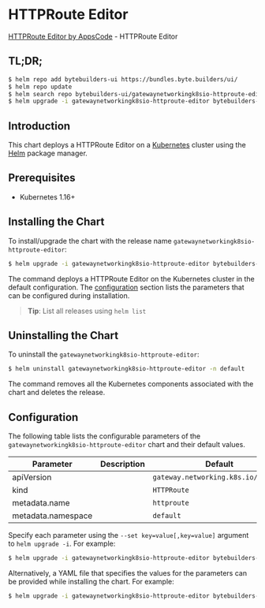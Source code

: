 # HTTPRoute Editor

[HTTPRoute Editor by AppsCode](https://byte.builders) - HTTPRoute Editor

## TL;DR;

```bash
$ helm repo add bytebuilders-ui https://bundles.byte.builders/ui/
$ helm repo update
$ helm search repo bytebuilders-ui/gatewaynetworkingk8sio-httproute-editor --version=v0.4.17
$ helm upgrade -i gatewaynetworkingk8sio-httproute-editor bytebuilders-ui/gatewaynetworkingk8sio-httproute-editor -n default --create-namespace --version=v0.4.17
```

## Introduction

This chart deploys a HTTPRoute Editor on a [Kubernetes](http://kubernetes.io) cluster using the [Helm](https://helm.sh) package manager.

## Prerequisites

- Kubernetes 1.16+

## Installing the Chart

To install/upgrade the chart with the release name `gatewaynetworkingk8sio-httproute-editor`:

```bash
$ helm upgrade -i gatewaynetworkingk8sio-httproute-editor bytebuilders-ui/gatewaynetworkingk8sio-httproute-editor -n default --create-namespace --version=v0.4.17
```

The command deploys a HTTPRoute Editor on the Kubernetes cluster in the default configuration. The [configuration](#configuration) section lists the parameters that can be configured during installation.

> **Tip**: List all releases using `helm list`

## Uninstalling the Chart

To uninstall the `gatewaynetworkingk8sio-httproute-editor`:

```bash
$ helm uninstall gatewaynetworkingk8sio-httproute-editor -n default
```

The command removes all the Kubernetes components associated with the chart and deletes the release.

## Configuration

The following table lists the configurable parameters of the `gatewaynetworkingk8sio-httproute-editor` chart and their default values.

|     Parameter      | Description |                    Default                     |
|--------------------|-------------|------------------------------------------------|
| apiVersion         |             | <code>gateway.networking.k8s.io/v1beta1</code> |
| kind               |             | <code>HTTPRoute</code>                         |
| metadata.name      |             | <code>httproute</code>                         |
| metadata.namespace |             | <code>default</code>                           |


Specify each parameter using the `--set key=value[,key=value]` argument to `helm upgrade -i`. For example:

```bash
$ helm upgrade -i gatewaynetworkingk8sio-httproute-editor bytebuilders-ui/gatewaynetworkingk8sio-httproute-editor -n default --create-namespace --version=v0.4.17 --set apiVersion=gateway.networking.k8s.io/v1beta1
```

Alternatively, a YAML file that specifies the values for the parameters can be provided while
installing the chart. For example:

```bash
$ helm upgrade -i gatewaynetworkingk8sio-httproute-editor bytebuilders-ui/gatewaynetworkingk8sio-httproute-editor -n default --create-namespace --version=v0.4.17 --values values.yaml
```
